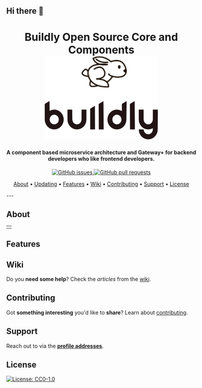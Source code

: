 ## Hi there 👋

<div style="background-image: url('https://github.com/buildlyio/.github/blob/main/Buildly%20Banner%20Trees.png?raw=true'); max-height: 90%;" markdown=1> 
<h1 align="center">
  Buildly Open Source Core and Components
  <br>
  <a href="https://github.com/buidlyio"><img src="https://github.com/buildlyio/.github/blob/main/buildly-logo.png?raw=true" alt="Buildly Logo"></a>
</h1>

<h4 align="center">A component based microservice architecture and Gateway+ for backend developers who like frontend developers.</h4>

<p align="center">
    <a href="https://github.com/buildlyio/buildly-core/issues">
    <img src="https://img.shields.io/github/issues-raw/buildlyio/buildly-core.svg?style=flat-square&logo=github&logoColor=white"
         alt="GitHub issues">
    <a href="https://github.com/buildlyio/buildly-core/pulls">
    <img src="https://img.shields.io/github/issues-pr-raw/buildlyio/buildly-core.svg?style=flat-square&logo=github&logoColor=white"
         alt="GitHub pull requests">
</p>
      
<p align="center">
  <a href="#about">About</a> •
  <a href="#updating">Updating</a> •
  <a href="#features">Features</a> •
  <a href="#wiki">Wiki</a> •
  <a href="#contributing">Contributing</a> •
  <a href="#support">Support</a> •
  <a href="#license">License</a>
</p>
</div>
---

## About

<table>
<tr>
<td>
  

</td>
</tr>
</table>

## Features




## Wiki

Do you **need some help**? Check the _articles_ from the [wiki](https://github.com/buildlyio/buildly-core/wiki/).

## Contributing

Got **something interesting** you'd like to **share**? Learn about [contributing](https://github.com/buildlyio/docs/CONTRIBUTING.md).

## Support

Reach out to via the **[profile addresses](https://github.com/buildlyio)**.

## License

[![License: CC0-1.0](https://img.shields.io/badge/License-CC0%201.0-lightgrey.svg)](https://tldrlegal.com/license/creative-commons-cc0-1.0-universal)
